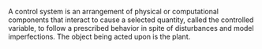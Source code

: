 
A control system is an arrangement of physical or computational components that interact to cause a selected quantity, called the controlled variable, to follow a prescribed behavior in spite of disturbances and model imperfections. The object being acted upon is the plant. 